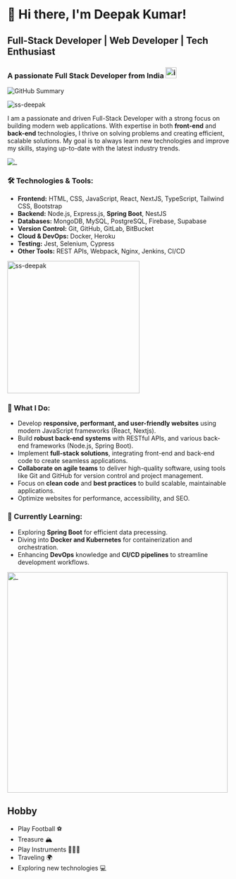 
# 👋 Hi there, I'm Deepak Kumar!

## Full-Stack Developer | Web Developer | Tech Enthusiast
### A passionate Full Stack Developer from India <img src="https://upload.wikimedia.org/wikipedia/en/thumb/4/41/Flag_of_India.svg/1200px-Flag_of_India.svg.png" alt='india' style="height: 25px" />

![GitHub Summary](https://github-profile-summary-cards.vercel.app/api/cards/profile-details?username=SS-Deepak&theme=default)

<p align="left"> <img src="https://komarev.com/ghpvc/?username=ss-deepak&label=Profile%20views&color=0e75b6&style=flat" alt="ss-deepak" /> </p>

I am a passionate and driven Full-Stack Developer with a strong focus on building modern web applications. With expertise in both **front-end** and **back-end** technologies, I thrive on solving problems and creating efficient, scalable solutions. My goal is to always learn new technologies and improve my skills, staying up-to-date with the latest industry trends.

<img src="https://media2.dev.to/dynamic/image/width=1000,height=420,fit=cover,gravity=auto,format=auto/https%3A%2F%2Fdev-to-uploads.s3.amazonaws.com%2Fuploads%2Farticles%2Flegnuefb30fdf1owkh98.gif" alt='_' />

### 🛠️ Technologies & Tools:
- **Frontend:** HTML, CSS, JavaScript, React, NextJS, TypeScript, Tailwind CSS, Bootstrap
- **Backend:** Node.js, Express.js, **Spring Boot**, NestJS
- **Databases:** MongoDB, MySQL, PostgreSQL, Firebase, Supabase
- **Version Control:** Git, GitHub, GitLab, BitBucket
- **Cloud & DevOps:** Docker, Heroku
- **Testing:** Jest, Selenium, Cypress
- **Other Tools:** REST APIs, Webpack, Nginx, Jenkins, CI/CD

<p><img src="https://camo.githubusercontent.com/7cab7453b50c32be4c3605a42cb5e509644666999796555e759d06a9facf6b4a/68747470733a2f2f63646e2e6472696262626c652e636f6d2f75736572732f323133313939332f73637265656e73686f74732f343934383733362f74686f75676874776f726b732d6769665f6472696262626c652e676966" alt="ss-deepak" style="height: 300px;"/></p>

### 🚀 What I Do:
- Develop **responsive, performant, and user-friendly websites** using modern JavaScript frameworks (React, Nextjs).
- Build **robust back-end systems** with RESTful APIs, and various back-end frameworks (Node.js, Spring Boot).
- Implement **full-stack solutions**, integrating front-end and back-end code to create seamless applications.
- **Collaborate on agile teams** to deliver high-quality software, using tools like Git and GitHub for version control and project management.
- Focus on **clean code** and **best practices** to build scalable, maintainable applications.
- Optimize websites for performance, accessibility, and SEO.

### 🌱 Currently Learning:
- Exploring **Spring Boot** for efficient data precessing.
- Diving into **Docker and Kubernetes** for containerization and orchestration.
- Enhancing **DevOps** knowledge and **CI/CD pipelines** to streamline development workflows.

<img src="https://miro.medium.com/v2/resize:fit:1400/0*zSIov6M5Lv76jG3s" alt='_' style="height: 500px" />

## Hobby 
- Play Football ⚽
- Treasure 🏔
- Play Instruments 🎺🎸🎹
- Traveling 🌍
- Exploring new technologies 💻
